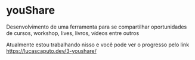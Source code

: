 # youShare

Desenvolvimento de uma ferramenta para se compartilhar oportunidades de cursos, workshop, lives, livros, vídeos entre outros

Atualmente estou trabalhando nisso e você pode ver o progresso pelo link https://lucascaputo.dev/3-youshare/
